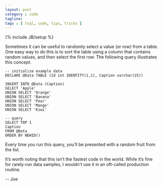 ```yaml
---
layout: post
category : code
tagline: 
tags : [ tsql, code, tips, tricks ]
---
```

{% include JB/setup %}

Sometimes it can be useful to randomly select a value (or row) from a table. One easy way to do this is to sort the table using a column that contains random values, and then select the first row. The following query illustrates this concept.

~~~
-- initialize example data
DECLARE @Data TABLE (Id int IDENTITY(1,1), Caption varchar(25))

INSERT INTO @Data (Caption)
SELECT 'Apple'
UNION SELECT 'Orange'
UNION SELECT 'Banana'
UNION SELECT 'Pear'
UNION SELECT 'Mango'
UNION SELECT 'Kiwi'

-- query
SELECT TOP 1
Caption
FROM @Data
ORDER BY NEWID()
~~~

Every time you run this query, you’ll be presented with a random fruit from the list.

It’s worth noting that this isn’t the fastest code in the world. While it’s fine for rarely-run data samples, I wouldn’t use it in an oft-called production routine.

-- Joe